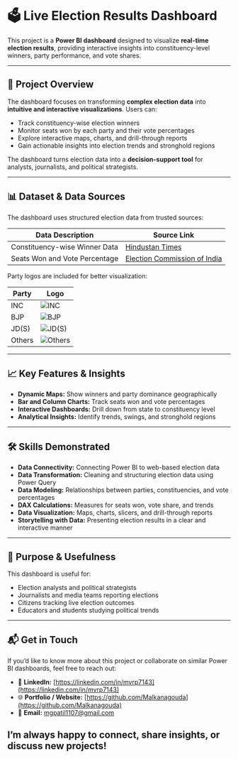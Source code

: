 # 🗳️ Live Election Results Dashboard  

This project is a **Power BI dashboard** designed to visualize **real-time election results**, providing interactive insights into constituency-level winners, party performance, and vote shares.  

---

## 🔎 Project Overview  
The dashboard focuses on transforming **complex election data** into **intuitive and interactive visualizations**. Users can:  
- Track constituency-wise election winners  
- Monitor seats won by each party and their vote percentages  
- Explore interactive maps, charts, and drill-through reports  
- Gain actionable insights into election trends and stronghold regions  

The dashboard turns election data into a **decision-support tool** for analysts, journalists, and political strategists.  

---

## 📊 Dataset & Data Sources  
The dashboard uses structured election data from trusted sources:  

| Data Description                 | Source Link |
|---------------------------------|-------------|
| Constituency-wise Winner Data    | [Hindustan Times](https://results.eci.gov.in/ResultAcGenMay2023/partywiseresult-S10.htm) |
| Seats Won and Vote Percentage    | [Election Commission of India](https://www.hindustantimes.com/elections/karnataka-assembly-election/karnataka-assembly-election-results-2023-live-updates-winning-candidates-full-list-how-many-seats-bjp-congress-jds-won-101683939928400.html) |

Party logos are included for better visualization:  

| Party | Logo |
|-------|------|
| INC   | ![INC](https://upload.wikimedia.org/wikipedia/commons/a/ad/INC_Logo.png) |
| BJP   | ![BJP](https://th.bing.com/th/id/OIP.CXjh6futy73KaWUeWmUaJAHaGv?pid=ImgDet&rs=1) |
| JD(S) | ![JD(S)](https://jds.ind.in/en/imgs/jds-logo-badge.png) |
| Others| ![Others](https://th.bing.com/th/id/R.5107ef021d7b289a8c629052253ad5bf?rik=OrhUQc5xv4OrsQ&riu=http%3A%2F%2Fwww.pngmart.com%2Ffiles%2F7%2FIndia-Map-PNG-Photos.png&ehk=T4dUE85OuaR9fANLA2R24ieMbq39j7BG3HhhXr0TGSA%3D&risl=1&pid=ImgRaw&r=0) |

---

## 📈 Key Features & Insights  
- **Dynamic Maps:** Show winners and party dominance geographically  
- **Bar and Column Charts:** Track seats won and vote percentages  
- **Interactive Dashboards:** Drill down from state to constituency level  
- **Analytical Insights:** Identify trends, swings, and stronghold regions  

---

## 🛠️ Skills Demonstrated  
- **Data Connectivity:** Connecting Power BI to web-based election data  
- **Data Transformation:** Cleaning and structuring election data using Power Query  
- **Data Modeling:** Relationships between parties, constituencies, and vote percentages  
- **DAX Calculations:** Measures for seats won, vote share, and trends  
- **Data Visualization:** Maps, charts, slicers, and drill-through reports  
- **Storytelling with Data:** Presenting election results in a clear and interactive manner  

---

## 🎯 Purpose & Usefulness  
This dashboard is useful for:  
- Election analysts and political strategists  
- Journalists and media teams reporting elections  
- Citizens tracking live election outcomes  
- Educators and students studying political trends  

---

## 📬 Get in Touch  
If you’d like to know more about this project or collaborate on similar Power BI dashboards, feel free to reach out:  

- 💼 **LinkedIn:** [https://linkedin.com/in/mvrp7143](https://linkedin.com/in/mvrp7143)  
- 🌐 **Portfolio / Website:** [https://github.com/Malkanagouda](https://github.com/Malkanagouda)  
- 📩 **Email:** mgpatil1107@gmail.com  

I’m always happy to connect, share insights, or discuss new projects!
---
